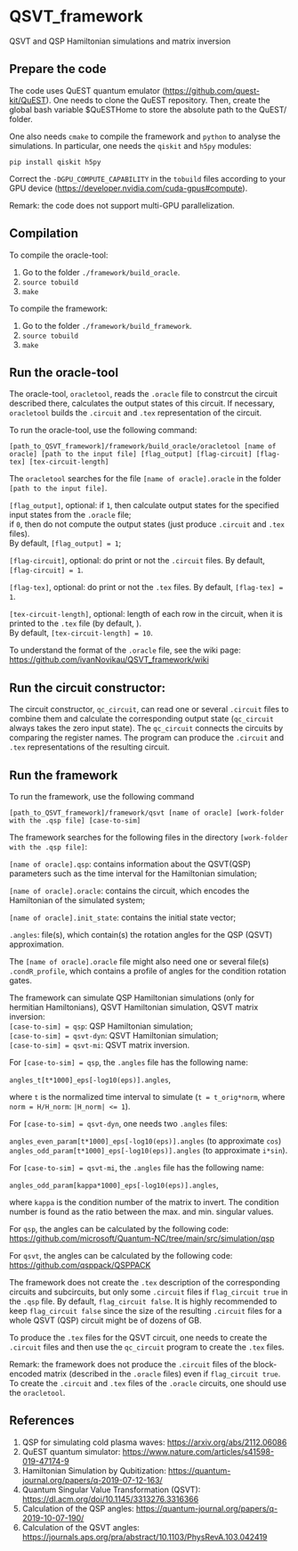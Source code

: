 # QSVT_framework
QSVT and QSP Hamiltonian simulations and matrix inversion

## Prepare the code
The code uses QuEST quantum emulator (https://github.com/quest-kit/QuEST).
One needs to clone the QuEST repository.
Then, create the global bash variable $QuESTHome to store the absolute path to the QuEST/ folder.

One also needs `cmake` to compile the framework and `python` to analyse the simulations.
In particular, one needs the `qiskit` and `h5py` modules:

`pip install qiskit h5py`

Correct the `-DGPU_COMPUTE_CAPABILITY` in the `tobuild` files according to your GPU device
(https://developer.nvidia.com/cuda-gpus#compute).

Remark: the code does not support multi-GPU parallelization.

## Compilation
To compile the oracle-tool:
1. Go to the folder `./framework/build_oracle`.
2. `source tobuild`
3. `make`

To compile the framework:
1. Go to the folder `./framework/build_framework`.
2. `source tobuild`
3. `make`

## Run the oracle-tool
The oracle-tool, `oracletool`, reads the `.oracle` file to constrcut the circuit described there, calculates the output states of this circuit.
If necessary, `oracletool` builds the `.circuit` and `.tex` representation of the circuit.

To run the oracle-tool, use the following command:

`[path_to_QSVT_framework]/framework/build_oracle/oracletool [name of oracle] [path to the input file] [flag_output] [flag-circuit] [flag-tex] [tex-circuit-length]`

The `oracletool` searches for the file `[name of oracle].oracle` in the folder `[path to the input file]`.

`[flag_output]`, optional: if `1`, then calculate output states for the specified input states from the `.oracle` file;<br> 
if `0`, then do not compute the output states (just produce `.circuit` and `.tex` files).<br>
By default, `[flag_output] = 1`;

`[flag-circuit]`, optional: do print or not the `.circuit` files. 
By default, `[flag-circuit] = 1`.

`[flag-tex]`, optional: do print or not the `.tex` files. 
By default, `[flag-tex] = 1`.

`[tex-circuit-length]`, optional: length of each row in the circuit, when it is printed to the `.tex` file (by default, ).<br>
By default, `[tex-circuit-length] = 10`.

To understand the format of the `.oracle` file, see the wiki page:<br> 
https://github.com/ivanNovikau/QSVT_framework/wiki

## Run the circuit constructor:
The circuit constructor, `qc_circuit`, can read one or several `.circuit` files to combine them and calculate the corresponding output state (`qc_circuit` always takes the zero input state).
The `qc_circuit` connects the circuits by comparing the register names.
The program can produce the `.circuit` and `.tex` representations of the resulting circuit.

## Run the framework
To run the framework, use the following command

`[path_to_QSVT_framework]/framework/qsvt [name of oracle] [work-folder with the .qsp file] [case-to-sim]`

The framework searches for the following files in the directory `[work-folder with the .qsp file]`:

`[name of oracle].qsp`: contains information about the QSVT(QSP) parameters such as the time interval for the Hamiltonian simulation;

`[name of oracle].oracle`: contains the circuit, which encodes the Hamiltonian of the simulated system;

`[name of oracle].init_state`: contains the initial state vector;

`.angles`: file(s), which contain(s) the rotation angles for the QSP (QSVT) approximation.

The `[name of oracle].oracle` file might also need one or several file(s) `.condR_profile`, which contains a profile of angles for the condition rotation gates.

The framework can simulate QSP Hamiltonian simulations (only for hermitian Hamiltonians), QSVT Hamiltonian simulation, QSVT matrix inversion:<br>
`[case-to-sim] = qsp`: QSP Hamiltonian simulation;<br>
`[case-to-sim] = qsvt-dyn`: QSVT Hamiltonian simulation;<br>
`[case-to-sim] = qsvt-mi`: QSVT matrix inversion.

For `[case-to-sim] = qsp`, the `.angles` file has the following name:

`angles_t[t*1000]_eps[-log10(eps)].angles`,

where `t` is the normalized time interval to simulate (`t = t_orig*norm`, where `norm = H/H_norm`: `|H_norm| <= 1`).

For `[case-to-sim] = qsvt-dyn`, one needs two `.angles` files:

`angles_even_param[t*1000]_eps[-log10(eps)].angles` (to approximate `cos`)<br>
`angles_odd_param[t*1000]_eps[-log10(eps)].angles`  (to approximate `i*sin`).

For `[case-to-sim] = qsvt-mi`, the `.angles` file has the following name:

`angles_odd_param[kappa*1000]_eps[-log10(eps)].angles`,

where `kappa` is the condition number of the matrix to invert.
The condition number is found as the ratio between the max. and min. singular values.

For `qsp`, the angles can be calculated by the following code: https://github.com/microsoft/Quantum-NC/tree/main/src/simulation/qsp

For `qsvt`, the angles can be calculated by the following code: https://github.com/qsppack/QSPPACK

The framework does not create the `.tex` description of the corresponding circuits and subcircuits, but only some `.circuit` files if `flag_circuit true` in the `.qsp` file. By default, `flag_circuit false`.
It is highly recommended to keep `flag_circuit false` since the size of the resulting `.circuit` files for a whole QSVT (QSP) circuit might be of dozens of GB.

To produce the `.tex` files for the QSVT circuit, one needs to create the `.circuit` files and then use the `qc_circuit` program to create the `.tex` files.

Remark: the framework does not produce the `.circuit` files of the block-encoded matrix (described in the `.oracle` files) even if `flag_circuit true`.
To create the `.circuit` and `.tex` files of the `.oracle` circuits, one should use the `oracletool`.

## References
1. QSP for simulating cold plasma waves: https://arxiv.org/abs/2112.06086<br>
2. QuEST quantum simulator: https://www.nature.com/articles/s41598-019-47174-9<br>
3. Hamiltonian Simulation by Qubitization: https://quantum-journal.org/papers/q-2019-07-12-163/<br>
4. Quantum Singular Value Transformation (QSVT): https://dl.acm.org/doi/10.1145/3313276.3316366<br>
5. Calculation of the QSP angles: https://quantum-journal.org/papers/q-2019-10-07-190/<br>
6. Calculation of the QSVT angles: https://journals.aps.org/pra/abstract/10.1103/PhysRevA.103.042419<br>























